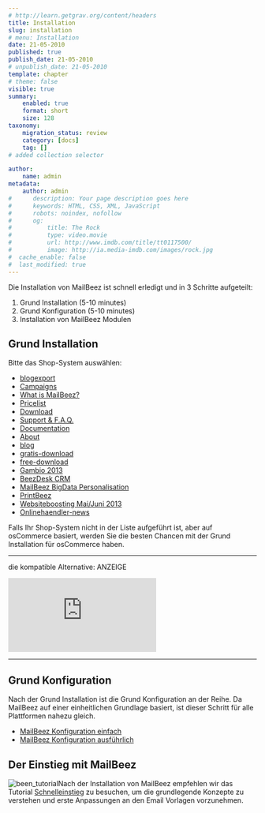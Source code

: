 ```yaml
---
# http://learn.getgrav.org/content/headers
title: Installation
slug: installation
# menu: Installation
date: 21-05-2010
published: true
publish_date: 21-05-2010
# unpublish_date: 21-05-2010
template: chapter
# theme: false
visible: true
summary:
    enabled: true
    format: short
    size: 128
taxonomy:
    migration_status: review
    category: [docs]
    tag: []
# added collection selector

author:
    name: admin
metadata:
    author: admin
#      description: Your page description goes here
#      keywords: HTML, CSS, XML, JavaScript
#      robots: noindex, nofollow
#      og:
#          title: The Rock
#          type: video.movie
#          url: http://www.imdb.com/title/tt0117500/
#          image: http://ia.media-imdb.com/images/rock.jpg
#  cache_enable: false
#  last_modified: true
---
```


Die Installation von MailBeez ist schnell erledigt und in 3 Schritte aufgeteilt:

1. Grund Installation (5-10 minutes)
2. Grund Konfiguration (5-10 minutes)
3. Installation von MailBeez Modulen

## Grund Installation

Bitte das Shop-System auswählen:

- [blogexport](http://localhost/wordpress_mailbeez_EOL/blogexport/)
- [Campaigns](http://localhost/wordpress_mailbeez_EOL/campaign/)
- [What is MailBeez?](http://localhost/wordpress_mailbeez_EOL/what-is-mailbeez/)
- [Pricelist](http://localhost/wordpress_mailbeez_EOL/pricelist/)
- [Download](http://localhost/wordpress_mailbeez_EOL/download/)
- [Support & F.A.Q.](http://localhost/wordpress_mailbeez_EOL/support/)
- [Documentation](http://localhost/wordpress_mailbeez_EOL/documentation/)
- [About](http://localhost/wordpress_mailbeez_EOL/about/)
- [blog](http://localhost/wordpress_mailbeez_EOL/blog/)
- [gratis-download](http://localhost/wordpress_mailbeez_EOL/gratis-download/)
- [free-download](http://localhost/wordpress_mailbeez_EOL/free-download/)
- [Gambio 2013](http://localhost/wordpress_mailbeez_EOL/gambio-admin-news/)
- [BeezDesk CRM](http://localhost/wordpress_mailbeez_EOL/beezdesk/)
- [MailBeez BigData Personalisation](http://localhost/wordpress_mailbeez_EOL/bigdata/)
- [PrintBeez](http://localhost/wordpress_mailbeez_EOL/printbeez/)
- [Websiteboosting Mai/Juni 2013](http://localhost/wordpress_mailbeez_EOL/websiteboosting/)
- [Onlinehaendler-news](http://localhost/wordpress_mailbeez_EOL/onlinehaendler-news/)

Falls Ihr Shop-System nicht in der Liste aufgeführt ist, aber auf osCommerce basiert, werden Sie die besten Chancen mit der Grund Installation für osCommerce haben.

- - - - - -

die kompatible Alternative: ANZEIGE   
  
[![commerce:seo Die Onlineshop Software](https://www.commerce-seo.de/partnerportal/view.php?partnerid=cf001&bannerid=26 "commerce:seo Die Onlineshop Software")](https://www.commerce-seo.de/partnerportal/partnerdoor.php?partnerid=cf001&bannerid=26)

- - - - - -

## Grund Konfiguration

Nach der Grund Installation ist die Grund Konfiguration an der Reihe. Da MailBeez auf einer einheitlichen Grundlage basiert, ist dieser Schritt für alle Plattformen nahezu gleich.

- [MailBeez Konfiguration einfach](http://www.mailbeez.de/dokumentation/tutorials/mailbeez-konfiguration-einfach/)
- [MailBeez Konfiguration ausführlich](http://www.mailbeez.de/dokumentation/tutorials/mailbeez-konfiguration-ausfuehrlich/)

## Der Einstieg mit MailBeez

![](http://www.mailbeez.com/wp-content/uploads/2010/11/been_tutorial.png "been_tutorial")Nach der Installation von MailBeez empfehlen wir das Tutorial [Schnelleinstieg](http://www.mailbeez.de/dokumentation/tutorials/schnelleinstieg/) zu besuchen, um die grundlegende Konzepte zu verstehen und erste Anpassungen an den Email Vorlagen vorzunehmen.
